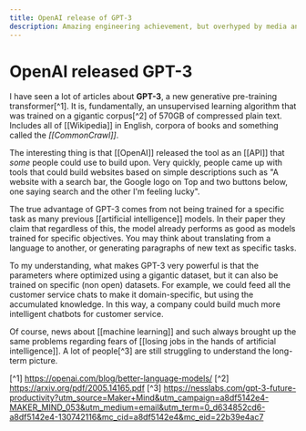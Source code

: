 ```yaml
---
title: OpenAI release of GPT-3
description: Amazing engineering achievement, but overhyped by media and people
---
```

# OpenAI released GPT-3 
I have seen a lot of articles about **GPT-3**, a new generative pre-training transformer[^1]. It is, fundamentally, an unsupervised learning algorithm that was trained on a gigantic corpus[^2] of 570GB of compressed plain text. Includes all of [[Wikipedia]] in English, corpora of books and something called the *[[CommonCrawl]]*. 

The interesting thing is that [[OpenAI]] released the tool as an [[API]] that *some* people could use to build upon. Very quickly, people came up with tools that could build websites based on simple descriptions such as "A website with a search bar, the Google logo on Top and two buttons below, one saying search and the other I'm feeling lucky". 

The true advantage of GPT-3 comes from not being trained for a specific task as many previous [[artificial intelligence]] models. In their paper they claim that regardless of this, the model already performs as good as models trained for specific objectives. You may think about translating from a language to another, or generating paragraphs of new text as specific tasks. 

To my understanding, what makes GPT-3 very powerful is that the parameters where optimized using a gigantic dataset, but it can also be trained on specific (non open) datasets. For example, we could feed all the customer service chats to make it domain-specific, but using the accumulated knowledge. In this way, a company could build much more intelligent chatbots for customer service. 

Of course, news about [[machine learning]] and such always brought up the same problems regarding fears of [[losing jobs in the hands of artificial intelligence]]. A lot of people[^3] are still struggling to understand the long-term picture. 

[^1] https://openai.com/blog/better-language-models/
[^2] https://arxiv.org/pdf/2005.14165.pdf
[^3] https://nesslabs.com/gpt-3-future-productivity?utm_source=Maker+Mind&utm_campaign=a8df5142e4-MAKER_MIND_053&utm_medium=email&utm_term=0_d634852cd6-a8df5142e4-130742116&mc_cid=a8df5142e4&mc_eid=22b39e4ac7